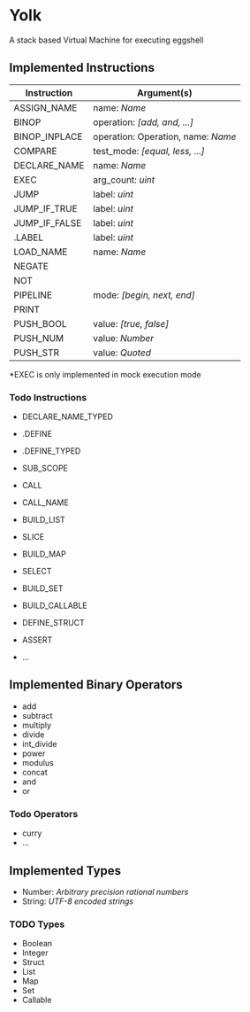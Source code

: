 # Yolk

A stack based Virtual Machine for executing eggshell

## Implemented Instructions

|  Instruction  |             Argument(s)            |
| ------------- | ---------------------------------- |
| ASSIGN_NAME   | name: *Name*                       |
| BINOP         | operation: *[add, and, ...]*       |
| BINOP_INPLACE | operation: Operation, name: *Name* |
| COMPARE       | test_mode: *[equal, less, ...]*    |
| DECLARE_NAME  | name: *Name*                       |
| EXEC          | arg_count: *uint*                  |
| JUMP          | label: *uint*                      |
| JUMP_IF_TRUE  | label: *uint*                      |
| JUMP_IF_FALSE | label: *uint*                      |
| .LABEL        | label: *uint*                      |
| LOAD_NAME     | name: *Name*                       |
| NEGATE        |                                    |
| NOT           |                                    |
| PIPELINE      | mode: *[begin, next, end]*         |
| PRINT         |                                    |
| PUSH_BOOL     | value: *[true, false]*             |
| PUSH_NUM      | value: *Number*                    |
| PUSH_STR      | value: *Quoted*                    |


*EXEC is only implemented in mock execution mode

### Todo Instructions

* DECLARE_NAME_TYPED
* .DEFINE
* .DEFINE_TYPED
* SUB_SCOPE
* CALL
* CALL_NAME


* BUILD_LIST
* SLICE
* BUILD_MAP
* SELECT
* BUILD_SET
* BUILD_CALLABLE
* DEFINE_STRUCT
* ASSERT
* ...

## Implemented Binary Operators

* add
* subtract
* multiply
* divide
* int_divide
* power
* modulus
* concat
* and
* or

### Todo Operators

* curry
* ...

## Implemented Types

* Number: *Arbitrary precision rational numbers*
* String: *UTF-8 encoded strings*

### TODO Types

* Boolean
* Integer
* Struct
* List
* Map
* Set
* Callable
